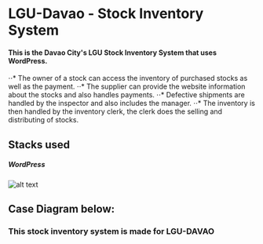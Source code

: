 # LGU-Davao - Stock Inventory System
#### This is the Davao City's LGU Stock Inventory System that uses WordPress.
⋅⋅* The owner of a stock can access the inventory of purchased stocks as well as the payment.
⋅⋅* The supplier can provide the website information about the stocks and also handles payments.
⋅⋅* Defective shipments are handled by the inspector and also includes the manager.
⋅⋅* The inventory is then handled by the inventory clerk, the clerk does the selling and distributing of stocks.

## Stacks used
##### WordPress
![alt text][logo]

[logo]: [https://github.com/adam-p/markdown-here/raw/master/src/common/images/icon48.png](https://user-images.githubusercontent.com/121240620/209313108-f870512c-fad8-421f-8be2-fdeefd3f8110.png) "Wordpress"

## Case Diagram below:

### This stock inventory system is made for LGU-DAVAO
